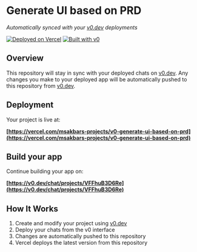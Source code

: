 # Generate UI based on PRD

*Automatically synced with your [v0.dev](https://v0.dev) deployments*

[![Deployed on Vercel](https://img.shields.io/badge/Deployed%20on-Vercel-black?style=for-the-badge&logo=vercel)](https://vercel.com/msakbars-projects/v0-generate-ui-based-on-prd)
[![Built with v0](https://img.shields.io/badge/Built%20with-v0.dev-black?style=for-the-badge)](https://v0.dev/chat/projects/VFFhuB3D6Re)

## Overview

This repository will stay in sync with your deployed chats on [v0.dev](https://v0.dev).
Any changes you make to your deployed app will be automatically pushed to this repository from [v0.dev](https://v0.dev).

## Deployment

Your project is live at:

**[https://vercel.com/msakbars-projects/v0-generate-ui-based-on-prd](https://vercel.com/msakbars-projects/v0-generate-ui-based-on-prd)**

## Build your app

Continue building your app on:

**[https://v0.dev/chat/projects/VFFhuB3D6Re](https://v0.dev/chat/projects/VFFhuB3D6Re)**

## How It Works

1. Create and modify your project using [v0.dev](https://v0.dev)
2. Deploy your chats from the v0 interface
3. Changes are automatically pushed to this repository
4. Vercel deploys the latest version from this repository
